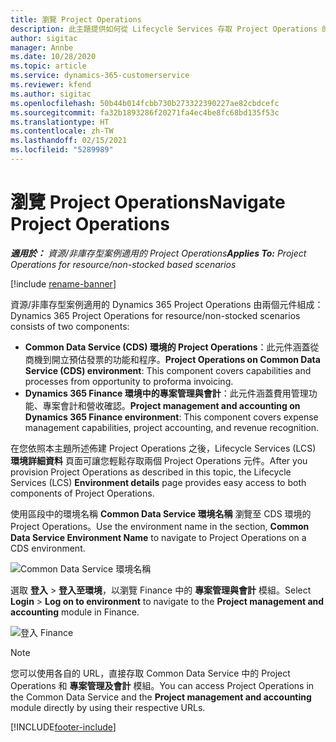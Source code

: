 ```yaml
---
title: 瀏覽 Project Operations
description: 此主題提供如何從 Lifecycle Services 存取 Project Operations 的資訊。
author: sigitac
manager: Annbe
ms.date: 10/28/2020
ms.topic: article
ms.service: dynamics-365-customerservice
ms.reviewer: kfend
ms.author: sigitac
ms.openlocfilehash: 50b44b014fcbb730b273322390227ae82cbdcefc
ms.sourcegitcommit: fa32b1893286f20271fa4ec4be8fc68bd135f53c
ms.translationtype: HT
ms.contentlocale: zh-TW
ms.lasthandoff: 02/15/2021
ms.locfileid: "5289989"
---
```

# <a name="navigate-project-operations"></a><span data-ttu-id="2f309-103">瀏覽 Project Operations</span><span class="sxs-lookup"><span data-stu-id="2f309-103">Navigate Project Operations</span></span>

<span data-ttu-id="2f309-104">_**適用於：** 資源/非庫存型案例適用的 Project Operations_</span><span class="sxs-lookup"><span data-stu-id="2f309-104">_**Applies To:** Project Operations for resource/non-stocked based scenarios_</span></span>

[!include [rename-banner](~/includes/cc-data-platform-banner.md)]

<span data-ttu-id="2f309-105">資源/非庫存型案例適用的 Dynamics 365 Project Operations 由兩個元件組成：</span><span class="sxs-lookup"><span data-stu-id="2f309-105">Dynamics 365 Project Operations for resource/non-stocked scenarios consists of two components:</span></span> 

 - <span data-ttu-id="2f309-106">**Common Data Service (CDS) 環境的 Project Operations**：此元件涵蓋從商機到開立預估發票的功能和程序。</span><span class="sxs-lookup"><span data-stu-id="2f309-106">**Project Operations on Common Data Service (CDS) environment**: This component covers capabilities and processes from opportunity to proforma invoicing.</span></span> 
 - <span data-ttu-id="2f309-107">**Dynamics 365 Finance 環境中的專案管理與會計**：此元件涵蓋費用管理功能、專案會計和營收確認。</span><span class="sxs-lookup"><span data-stu-id="2f309-107">**Project management and accounting on Dynamics 365 Finance environment**: This component covers expense management capabilities, project accounting, and revenue recognition.</span></span> 

<span data-ttu-id="2f309-108">在您依照本主題所述佈建 Project Operations 之後，Lifecycle Services (LCS) **環境詳細資料** 頁面可讓您輕鬆存取兩個 Project Operations 元件。</span><span class="sxs-lookup"><span data-stu-id="2f309-108">After you provision Project Operations as described in this topic, the Lifecycle Services (LCS) **Environment details** page provides easy access to both components of Project Operations.</span></span>  

<span data-ttu-id="2f309-109">使用區段中的環境名稱 **Common Data Service 環境名稱** 瀏覽至 CDS 環境的 Project Operations。</span><span class="sxs-lookup"><span data-stu-id="2f309-109">Use the environment name in the section, **Common Data Service Environment Name** to navigate to Project Operations on a CDS environment.</span></span> 

  ![Common Data Service 環境名稱](./media/environment-name.PNG)

<span data-ttu-id="2f309-111">選取 **登入** > **登入至環境**，以瀏覽 Finance 中的 **專案管理與會計** 模組。</span><span class="sxs-lookup"><span data-stu-id="2f309-111">Select **Login** > **Log on to environment** to navigate to the **Project management and accounting** module in Finance.</span></span>  

   ![登入 Finance](./media/environment-login.PNG)

> [!NOTE]
> <span data-ttu-id="2f309-113">您可以使用各自的 URL，直接存取 Common Data Service 中的 Project Operations 和 **專案管理及會計** 模組。</span><span class="sxs-lookup"><span data-stu-id="2f309-113">You can access Project Operations in the Common Data Service and the **Project management and accounting** module directly by using their respective URLs.</span></span> 


[!INCLUDE[footer-include](../includes/footer-banner.md)]